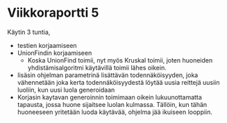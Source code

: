 # Viikkoraportti 5

Käytin 3 tuntia,

* testien korjaamiseen
* UnionFindin korjaamiseen
  * Koska UnionFind toimii, nyt myös Kruskal toimii, joten huoneiden yhdistämisalgoritmi käytävillä toimii lähes oikein.
* lisäsin ohjelman parametrinä lisättävän todennäköisyyden, joka vähennetään joka kerta todennäköisyydestä löytää uusia reittejä uusiin luoliin, kun uusi luola generoidaan
* Korjasin kaytavan generoinnin toimimaan oikein lukuunottamatta tapausta, jossa huone sijaitsee luolan kulmassa. Tällöin, kun tähän huoneeseen yritetään luoda käytävää, ohjelma jää ikuiseen looppiin.

